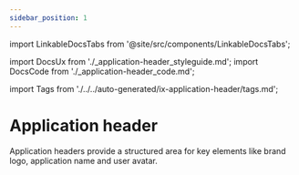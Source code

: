 ```yaml
---
sidebar_position: 1
---
```

import LinkableDocsTabs from '@site/src/components/LinkableDocsTabs';

import DocsUx from './\_application-header_styleguide.md';
import DocsCode from './\_application-header_code.md';

import Tags from './../../auto-generated/ix-application-header/tags.md';

# Application header

<Tags />

<!-- introduction start -->
Application headers provide a structured area for key elements like brand logo, application name and user avatar.
<!-- introduction end -->

<LinkableDocsTabs>
  <DocsUx />
  <DocsCode />
</LinkableDocsTabs>
